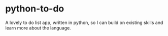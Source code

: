 # python-to-do
A lovely to do list app, written in python, so I can build on existing skills and learn more about the language. 
